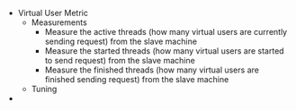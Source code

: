 - Virtual User Metric
	- Measurements
		- Measure the active threads (how many virtual users are currently sending request) from the slave machine
		- Measure the started threads (how many virtual users are started to send request) from the slave machine
		- Measure the finished threads (how many virtual users are finished sending request) from the slave machine
	- Tuning
-